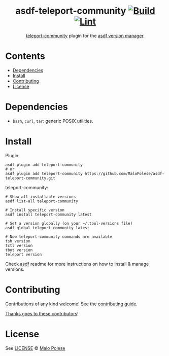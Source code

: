 <div align="center">

# asdf-teleport-community [![Build](https://github.com/MaloPolese/asdf-teleport-community/actions/workflows/build.yml/badge.svg)](https://github.com/MaloPolese/asdf-teleport-community/actions/workflows/build.yml) [![Lint](https://github.com/MaloPolese/asdf-teleport-community/actions/workflows/lint.yml/badge.svg)](https://github.com/MaloPolese/asdf-teleport-community/actions/workflows/lint.yml)

[teleport-community](https://github.com/MaloPolese/asdf-teleport-community) plugin for the [asdf version manager](https://asdf-vm.com).

</div>

# Contents

- [Dependencies](#dependencies)
- [Install](#install)
- [Contributing](#contributing)
- [License](#license)

# Dependencies

- `bash`, `curl`, `tar`: generic POSIX utilities.

# Install

Plugin:

```shell
asdf plugin add teleport-community
# or
asdf plugin add teleport-community https://github.com/MaloPolese/asdf-teleport-community.git
```

teleport-community:

```shell
# Show all installable versions
asdf list-all teleport-community

# Install specific version
asdf install teleport-community latest

# Set a version globally (on your ~/.tool-versions file)
asdf global teleport-community latest

# Now teleport-community commands are available
tsh version
tctl version
tbot version
teleport version
```

Check [asdf](https://github.com/asdf-vm/asdf) readme for more instructions on how to
install & manage versions.

# Contributing

Contributions of any kind welcome! See the [contributing guide](contributing.md).

[Thanks goes to these contributors](https://github.com/MaloPolese/asdf-teleport-community/graphs/contributors)!

# License

See [LICENSE](LICENSE) © [Malo Polese](https://github.com/MaloPolese/)
